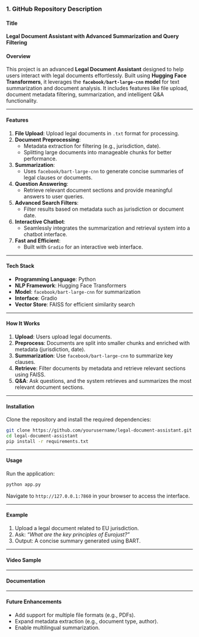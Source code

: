 ### **1. GitHub Repository Description**

#### **Title**
**Legal Document Assistant with Advanced Summarization and Query Filtering**

#### **Overview**
This project is an advanced **Legal Document Assistant** designed to help users interact with legal documents effortlessly. Built using **Hugging Face Transformers**, it leverages the **`facebook/bart-large-cnn` model** for text summarization and document analysis. It includes features like file upload, document metadata filtering, summarization, and intelligent Q&A functionality.

---

#### **Features**
1. **File Upload**: Upload legal documents in `.txt` format for processing.
2. **Document Preprocessing**:
   - Metadata extraction for filtering (e.g., jurisdiction, date).
   - Splitting large documents into manageable chunks for better performance.
3. **Summarization**:
   - Uses `facebook/bart-large-cnn` to generate concise summaries of legal clauses or documents.
4. **Question Answering**:
   - Retrieve relevant document sections and provide meaningful answers to user queries.
5. **Advanced Search Filters**:
   - Filter results based on metadata such as jurisdiction or document date.
6. **Interactive Chatbot**:
   - Seamlessly integrates the summarization and retrieval system into a chatbot interface.
7. **Fast and Efficient**:
   - Built with `Gradio` for an interactive web interface.

---

#### **Tech Stack**
- **Programming Language**: Python
- **NLP Framework**: Hugging Face Transformers
- **Model**: `facebook/bart-large-cnn` for summarization
- **Interface**: Gradio
- **Vector Store**: FAISS for efficient similarity search

---

#### **How It Works**
1. **Upload**: Users upload legal documents.
2. **Preprocess**: Documents are split into smaller chunks and enriched with metadata (jurisdiction, date).
3. **Summarization**: Use `facebook/bart-large-cnn` to summarize key clauses.
4. **Retrieve**: Filter documents by metadata and retrieve relevant sections using FAISS.
5. **Q&A**: Ask questions, and the system retrieves and summarizes the most relevant document sections.

---

#### **Installation**
Clone the repository and install the required dependencies:

```bash
git clone https://github.com/yourusername/legal-document-assistant.git
cd legal-document-assistant
pip install -r requirements.txt
```

---

#### **Usage**
Run the application:

```bash
python app.py
```

Navigate to `http://127.0.0.1:7860` in your browser to access the interface.

---

#### **Example**
1. Upload a legal document related to EU jurisdiction.
2. Ask: _“What are the key principles of Eurojust?”_
3. Output: A concise summary generated using BART.

---

#### **Video Sample**

---

#### **Documentation**

---

#### **Future Enhancements**
- Add support for multiple file formats (e.g., PDFs).
- Expand metadata extraction (e.g., document type, author).
- Enable multilingual summarization.
